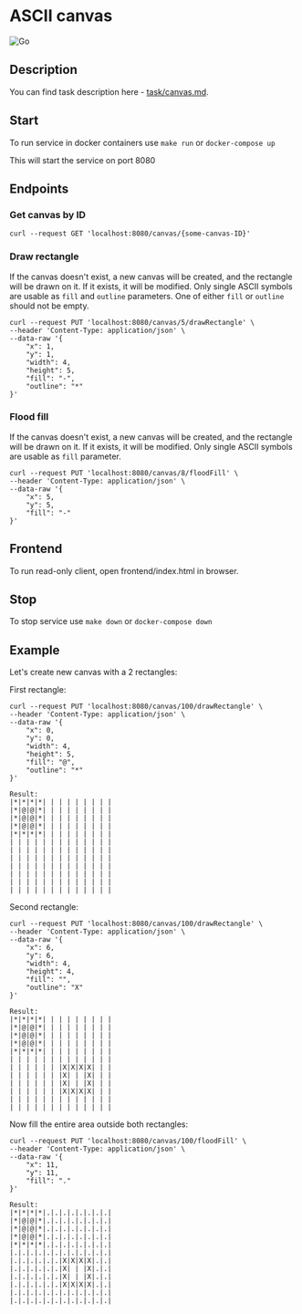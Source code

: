 # ASCII canvas

![Go](https://github.com/justteddy/ascii_canvas/workflows/Go/badge.svg?branch=master)

## Description
You can find task description here - [task/canvas.md](task/canvas.md).

## Start
To run service in docker containers use `make run` or `docker-compose up`

This will start the service on port 8080

## Endpoints

### Get canvas by ID
`curl --request GET 'localhost:8080/canvas/{some-canvas-ID}'`

### Draw rectangle
If the canvas doesn't exist, a new canvas will be created, and the rectangle will be drawn on it.
If it exists, it will be modified. Only single ASCII symbols are usable as `fill` and `outline` parameters. 
One of either `fill` or `outline` should not be empty.
```shell
curl --request PUT 'localhost:8080/canvas/5/drawRectangle' \
--header 'Content-Type: application/json' \
--data-raw '{
    "x": 1,
    "y": 1,
    "width": 4,
    "height": 5,
    "fill": "-",
    "outline": "*"
}'
```

### Flood fill
If the canvas doesn't exist, a new canvas will be created, and the rectangle will be drawn on it.
If it exists, it will be modified. Only single ASCII symbols are usable as `fill` parameter.
```shell
curl --request PUT 'localhost:8080/canvas/8/floodFill' \
--header 'Content-Type: application/json' \
--data-raw '{
    "x": 5,
    "y": 5,
    "fill": "-"
}'
```

## Frontend
To run read-only client, open frontend/index.html in browser.

## Stop
To stop service use `make down` or `docker-compose down`

## Example
Let's create new canvas with a 2 rectangles:

First rectangle:
```shell
curl --request PUT 'localhost:8080/canvas/100/drawRectangle' \
--header 'Content-Type: application/json' \
--data-raw '{
    "x": 0,
    "y": 0,
    "width": 4,
    "height": 5,
    "fill": "@",
    "outline": "*"
}'

Result:
|*|*|*|*| | | | | | | | |
|*|@|@|*| | | | | | | | |
|*|@|@|*| | | | | | | | |
|*|@|@|*| | | | | | | | |
|*|*|*|*| | | | | | | | |
| | | | | | | | | | | | |
| | | | | | | | | | | | |
| | | | | | | | | | | | |
| | | | | | | | | | | | |
| | | | | | | | | | | | |
| | | | | | | | | | | | |
| | | | | | | | | | | | |
```

Second rectangle:
```shell
curl --request PUT 'localhost:8080/canvas/100/drawRectangle' \
--header 'Content-Type: application/json' \
--data-raw '{
    "x": 6,
    "y": 6,
    "width": 4,
    "height": 4,
    "fill": "",
    "outline": "X"
}'

Result:
|*|*|*|*| | | | | | | | |
|*|@|@|*| | | | | | | | |
|*|@|@|*| | | | | | | | |
|*|@|@|*| | | | | | | | |
|*|*|*|*| | | | | | | | |
| | | | | | | | | | | | |
| | | | | | |X|X|X|X| | |
| | | | | | |X| | |X| | |
| | | | | | |X| | |X| | |
| | | | | | |X|X|X|X| | |
| | | | | | | | | | | | |
| | | | | | | | | | | | |
```

Now fill the entire area outside both rectangles:
```shell
curl --request PUT 'localhost:8080/canvas/100/floodFill' \
--header 'Content-Type: application/json' \
--data-raw '{
    "x": 11,
    "y": 11,
    "fill": "."
}'

Result:
|*|*|*|*|.|.|.|.|.|.|.|.|
|*|@|@|*|.|.|.|.|.|.|.|.|
|*|@|@|*|.|.|.|.|.|.|.|.|
|*|@|@|*|.|.|.|.|.|.|.|.|
|*|*|*|*|.|.|.|.|.|.|.|.|
|.|.|.|.|.|.|.|.|.|.|.|.|
|.|.|.|.|.|.|X|X|X|X|.|.|
|.|.|.|.|.|.|X| | |X|.|.|
|.|.|.|.|.|.|X| | |X|.|.|
|.|.|.|.|.|.|X|X|X|X|.|.|
|.|.|.|.|.|.|.|.|.|.|.|.|
|.|.|.|.|.|.|.|.|.|.|.|.|
```